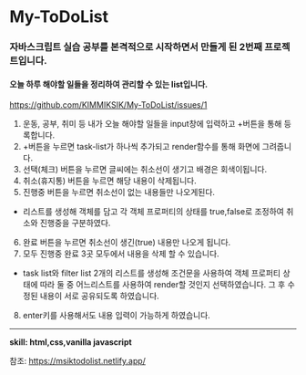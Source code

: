 # My-ToDoList
### 자바스크립트 실습 공부를 본격적으로 시작하면서 만들게 된 2번째 프로젝트입니다. 
#### 오늘 하루 해야할 일들을 정리하여 관리할 수 있는 list입니다.

https://github.com/KIMMIKSIK/My-ToDoList/issues/1

1. 운동, 공부, 취미 등 내가 오늘 해야할 일들을 input창에 입력하고 +버튼을 통해 등록합니다. 
2. +버튼을 누르면 task-list가 하나씩 추가되고 render함수를 통해 화면에 그려줍니다.
3. 선택(체크) 버튼을 누르면 글씨에는 취소선이 생기고 배경은 회색이됩니다.
4. 취소(휴지통) 버튼을 누르면 해당 내용이 삭제됩니다.
5. 진행중 버튼을 누르면 취소선이 없는 내용들만 나오게된다.
* 리스트를 생성해 객체를 담고 각 객체 프로퍼티의 상태를 true,false로 조정하여 취소와 진행중을 구분하였다.
6. 완료 버튼을 누르면 취소선이 생긴(true) 내용만 나오게 됩니다.
7. 모두 진행중 완료 3곳 모두에서 내용을 삭제 할 수 있습니다.
* task list와 filter list 2개의 리스트를 생성해 조건문을 사용하여 객체 프로퍼티 상태에 따라 
둘 중 어느리스트를 사용하여 render할 것인지 선택하였습니다. 그 후 수정된 내용이 서로 공유되도록
하였습니다.
8. enter키를 사용해서도 내용 입력이 가능하게 하였습니다.
___

**skill: html,css,vanilla javascript**

참조: https://msiktodolist.netlify.app/
